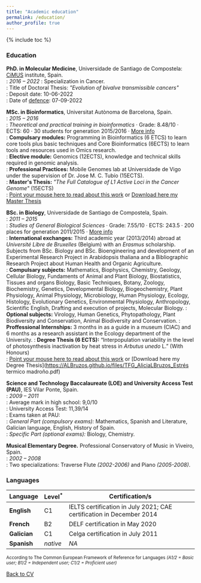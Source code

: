 ```yaml
---
title: "Academic education"
permalink: /education/
author_profile: true
---
```


{% include toc %}

### Education

**PhD. in Molecular Medicine**, Universidade de Santiago de Compostela: [CiMUS](https://www.usc.es/cimus/en) institute, Spain.  
:   *2016 – 2022* 
:   Specialization in Cancer.  
:   Title of Doctoral Thesis: _"Evolution of bivalve transmissible cancers"_  
:   Deposit date: 10-06-2022  
:   Date of [defence](https://www.youtube.com/watch?v=Ve4BdX4BB1c): 07-09-2022  

[TFM]: ## "Retrotransposons are repetitive elements that are constantly on the move. They copy and insert themselves at new sites in the host genome generating structural variability of potential functional importance for the cancer cell. In this master thesis, we catalogued the full set of L1 germline elements with somatic ativity in the largest cancer dataset available, which consisted of 2,704 cancer samples from 39 different tumour types. Overall, ~46% of analyzed genomes have a least one L1 somatic retrotransposition event and we reported a total of 109 of germline L1 source loci with somatic retrotransposition activity in the cancer genome."  
**MSc. in Bioinformatics**, Universitat Autònoma de Barcelona, Spain.  
:   *2015 – 2016*	  
:   _Theoretical and practical training in bioinformatics_ · Grade: 8.48/10 · ECTS: 60 · 30 students for generation 2015/2016 · [More info](http://mscbioinformatics.uab.cat)  
:   **Compulsary modules:** Programming in Bioinformatics (6 ETCS) to learn core tools plus basic techniques and Core
Bioinformatics (6ECTS) to learn tools and resources used in Omics research.  
:   **Elective module:** Genomics (12ECTS), knowledge and technical skills required in genomic analysis.  
:   **Professional Practices:** Mobile Genomes lab at Universidade de Vigo under the supervision of Dr. Jose M. C. Tubío (15ECTS).  
:   **Master's Thesis:** _"The Full Catalogue of L1 Active Loci in the Cancer Genome"_ (15ECTS)  
:   [Point your mouse here to read about this work][TFM] or [Download here my Master Thesis](https://ALBruzos.github.io/files/TFM_AliciaLBruzos_CatalogueL1inCancer.pdf)  

[TFG]: ## "Some plants are exposed to a combination of stressful environmental conditions, such as high temperatures during summer. The distribution of the strawberry tree (Arbutus unedo) is predominantly Mediterranean, however, it is also found on the European Atlantic coast reaching Irish latitudes. In this degree thesis, we measured the photosynthetic yield and spectral properties of A. unedo leaves from 12 locations to study the photosynthesis inactivation and infer the adaptive capacity of this species to potential future warmer conditions. As shown in previous studies, the variability in the level of inactivation of photosynthesis of the geographical different trees was very low suggesting a homogeneous genetic structure. The physiological response profile to the effects of temperature showed a clear inactivating effector on photosystem II but also the existence of a protective effect associated with thermal stress."  
**BSc. in Biology**, Universidade de Santiago de Compostela, Spain.  
:   *2011 – 2015* 	
:   _Studies of General Biological Sciences_ · Grade: 7.55/10 · ECTS: 243.5 · 200 places for generation 2011/2015  · [More info](https://www.usc.gal/en/usc)  
:   **International exchanges:** Third academic year (2013/2014) abroad at _Université Libre de Bruxelles_ (Belgium) with an _Erasmus_ scholarship. Subjects from BSc. Biology and BSc. Bioengineering and development of an Experimental Research Project in Arabidopsis thaliana and a Bibliographic Research Project about Human Health and Organic Agriculture.  
:   **Compulsary subjects:** Mathematics, Biophysics, Chemistry, Geology, Cellular Biology, Fundaments of Animal and Plant Biology, Biostatistics, Tissues and organs Biology, Basic Techniques, Botany, Zoology, Biochemistry, Genetics, Developmental Biology, Biogeochemistry, Plant Physiology, Animal Physiology, Microbiology, Human Physiology, Ecology, Histology, Evolutionary Genetics, Environmental Physiology, Anthropology, Scientific English, Drafting and execution of projects, Molecular Biology.
:   **Optional subjects:** Virology, Human Genetics, Phytopathology, Plant Biodiversity and Conservation, Animal Biodiversity and Conservation.
:   **Proffessional Internships:** 3 months in as a guide in a museum (CIAC) and 6 months as a research assistant in the Ecology department of the University.
:   **Degree Thesis (6 ECTS):** “Interpopulation variability in the level of photosynthesis inactivation by heat stress in _Arbutus unedo_ L.” (With Honours)  
:   [Point your mouse here to read about this work][TFG] or [Download here my Degree Thesis](https://ALBruzos.github.io/files/TFG_AliciaLBruzos_Estrés termico madroño.pdf)

  
**Science and Technology Baccalaureate (LOE) and University Access Test (PAU)**, IES Vilar Ponte, Spain.  
:   *2009 – 2011*  
:   Average mark in high school: 9,0/10  
:   University Access Test: 11,39/14  
:   Exams taken at PAU:  
:   _General Part (compulsory exams):_ Mathematics, Spanish and Literature, Galician language, English, History of Spain.  
:   _Specific Part (optional exams):_ Biology, Chemistry.  

**Musical Elementary Degree.** Professional Conservatory of Music in Viveiro, Spain.  
:   *2002 – 2008*  
:   Two specializations: Traverse Flute _(2002-2006)_ and Piano _(2005-2008)_.  

### Languages

| Language | Level<sup>*</sup> | Certification/s |
| ------------- | ------------- | ------------- | 
| **English** | C1 | IELTS certification in July 2021; CAE certification in December 2014 |
| **French** | B2 | DELF certification in May 2020 |
| **Galician** | C1 | Celga certification in July 2011 |
| **Spanish** | _native_ | _NA_ |

<sup>According to The Common European Framework of Reference for Languages *(A1/2 = Basic user; B1/2 = Independent user; C1/2 = Proficient user)* </sup> 

[Back to CV](https://albruzos.github.io/cv/)

